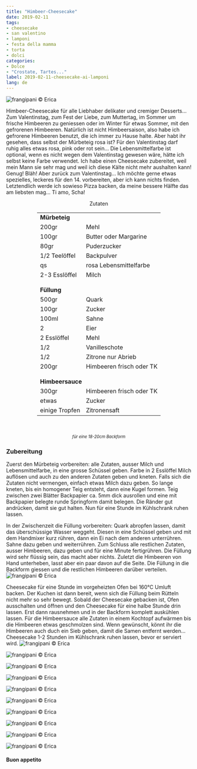 ```yaml
---
title: "Himbeer-Cheesecake"
date: 2019-02-11
tags:
- cheesecake
- san valentino
- lamponi
- festa della mamma
- torta
- dolci
categories:
- Dolce
- "Crostate, Tartes..."
label: 2019-02-11-cheesecake-ai-lamponi
lang: de
---
```

![](../2019-02-11-cheesecake-ai-lamponi/header.jpeg "frangipani © Erica")

Himbeer-Cheesecake für alle Liebhaber delikater und cremiger Desserts... Zum Valentinstag, zum Fest der Liebe, zum Muttertag, im Sommer um frische Himbeeren zu geniessen oder im Winter für etwas Sommer, mit den gefrorenen Himbeeren. Natürlich ist nicht Himbeersaison, also habe ich gefrorene Himbeeren benutzt, die ich immer zu Hause halte. Aber habt ihr gesehen, dass selbst der Mürbeteig rosa ist? Für den Valentinstag darf ruhig alles etwas rosa, pink oder rot sein... Die Lebensmittelfarbe ist optional, wenn es nicht wegen dem Valentinstag gewesen wäre, hätte ich selbst keine Farbe verwendet. Ich habe einen Cheesecake zubereitet, weil mein Mann sie sehr mag und weil ich diese Kälte nicht mehr aushalten kann! Genug! Bläh! Aber zurück zum Valentinstag... Ich möchte gerne etwas spezielles, leckeres für den 14. vorbereiten, aber ich kann nichts finden. Letztendlich werde ich sowieso Pizza backen, da meine bessere Hälfte das am liebsten mag...
Ti amo, Scha!


<div id="wrapper" style="text-align: center">
  <div id="yourdiv" style="display: inline-block;">
    <div class="ingredients">
      <div class="ingredients-title">Zutaten</div>
      <table>
        <tbody>
          <tr>
            <td colspan="2"><b>Mürbeteig</b></td>
          </tr>
          <tr>
            <td>200gr</td>
            <td>Mehl</td>
          </tr>
          <tr>
            <td>100gr</td>
            <td>Butter oder Margarine</td>
          </tr>
          <tr>
            <td>80gr</td>
            <td>Puderzucker</td>
          </tr>
          <tr>
            <td>1/2 Teelöffel</td>
            <td>Backpulver</td>
          </tr>
          <tr>
            <td>qs</td>
            <td>rosa Lebensmittelfarbe</td>
          </tr>
          <tr>
            <td>2-3 Esslöffel</td>
            <td>Milch</td>
          </tr>
          <tr style="height: 15px;"></tr>
          <tr>          
            <td colspan="2"><b>Füllung</b></td>
          </tr>      
          <tr>
            <td>500gr</td>
            <td>Quark</td>
          </tr>
          <tr>
            <td>100gr</td>
            <td>Zucker</td>
          </tr>
          <tr>
            <td>100ml</td>
            <td>Sahne</td>
          </tr>
          <tr>
            <td>2</td>
            <td>Eier</td>
          </tr>
          <tr>
            <td>2 Esslöffel</td>
            <td>Mehl</td>
          </tr>
          <tr>
            <td>1/2</td>
            <td>Vanilleschote</td>
          </tr>
          <tr>
            <td>1/2</td>
            <td>Zitrone nur Abrieb</td>
          </tr>
          <tr>
            <td>200gr</td>
            <td>Himbeeren frisch oder TK</td>
          </tr>
          <tr style="height: 15px;"></tr>
          <tr>          
            <td colspan="2"><b>Himbeersauce</b></td>
          </tr>      
          <tr>
            <td>300gr</td>
            <td>Himbeeren frisch oder TK</td>
          </tr>
          <tr>
            <td>etwas</td>
            <td>Zucker</td>
          </tr>
          <tr>
            <td>einige Tropfen</td>
            <td>Zitronensaft</td>  
          </tr>
        </tbody>
      </table>
      <br></br>
      <i class="pull-right" style="font-size: 80%;">für eine 18-20cm Backform</i>
    </div>
  </div>
</div>


<h3>
  <font color="grey">
    <i class="fa fa-cogs"></i>
  </font> Zubereitung
</h3>

Zuerst den Mürbeteig vorbereiten: alle Zutaten, ausser Milch und Lebensmittelfarbe, in eine grosse Schüssel geben. Farbe in 2 Esslöffel Milch auflösen und auch zu den anderen Zutaten geben und kneten. Falls sich die Zutaten nicht vermengen, einfach etwas Milch dazu geben. So lange kneten, bis ein homogener Teig entsteht, dann eine Kugel formen. Teig zwischen zwei Blätter Backpapier ca. 5mm dick ausrollen und eine mit Backpapier belegte runde Springform damit belegen. Die Ränder gut andrücken, damit sie gut halten. Nun für eine Stunde im Kühlschrank ruhen lassen.

In der Zwischenzeit die Füllung vorbereiten: Quark abropfen lassen, damit das überschüssige Wasser weggeht. Diesen in eine Schüssel geben und mit dem Handmixer kurz rühren, dann ein Ei nach dem anderen unterrühren. Sahne dazu geben und weiterrühren. Zum Schluss alle restlichen Zutaten, ausser Himbeeren, dazu geben und für eine Minute fertigrühren. Die Füllung wird sehr flüssig sein, das macht aber nichts. Zuletzt die Himbeeren von Hand unterheben, lasst aber ein paar davon auf die Seite. Die Füllung in die Backform giessen und die restlichen Himbeeren darüber verteilen.
![](../2019-02-11-cheesecake-ai-lamponi/teglia.jpeg "frangipani © Erica")

Cheesecake für eine Stunde im vorgeheizten Ofen bei 160°C Umluft backen. Der Kuchen ist dann bereit, wenn sich die Füllung beim Rütteln nicht mehr so sehr bewegt. Sobald der Cheesecake gebacken ist, Ofen ausschalten und öffnen und den Cheesecake für eine halbe Stunde drin lassen. Erst dann rausnehmen und in der Backform komplett auskühlen lassen. Für die Himbeersauce alle Zutaten in einem Kochtopf aufwärmen bis die Himbeeren etwas geschmolzen sind. Wenn gewünscht, könnt ihr die Himbeeren auch duch ein Sieb geben, damit die Samen entfernt werden... Cheesecake 1-2 Stunden im Kühlschrank ruhen lassen, bevor er serviert wird.
![](../2019-02-11-cheesecake-ai-lamponi/risultato1.jpeg "frangipani © Erica")

![](../2019-02-11-cheesecake-ai-lamponi/risultato2.jpeg "frangipani © Erica")

![](../2019-02-11-cheesecake-ai-lamponi/risultato3.jpeg "frangipani © Erica")

![](../2019-02-11-cheesecake-ai-lamponi/risultato4.jpeg "frangipani © Erica")

![](../2019-02-11-cheesecake-ai-lamponi/risultato5.jpeg "frangipani © Erica")

![](../2019-02-11-cheesecake-ai-lamponi/risultato6.jpeg "frangipani © Erica")

![](../2019-02-11-cheesecake-ai-lamponi/risultato7.jpeg "frangipani © Erica")

![](../2019-02-11-cheesecake-ai-lamponi/risultato8.jpeg "frangipani © Erica")

![](../2019-02-11-cheesecake-ai-lamponi/risultato9.jpeg "frangipani © Erica")

![](../2019-02-11-cheesecake-ai-lamponi/risultato10.jpeg "frangipani © Erica")

<h4>Buon appetito
  <font color="red">
    <i class="fa fa-smile-o"></i>
  </font>
</h4>
